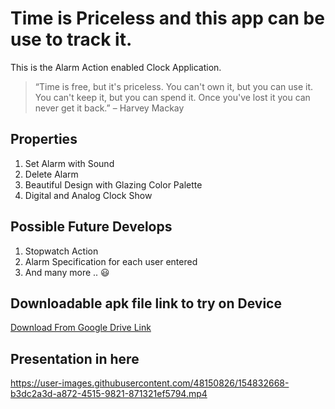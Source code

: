 # Time is Priceless and this app can be use to track it.

This is the Alarm Action enabled Clock Application.

> “Time is free, but it's priceless. You can't own it, but you can use it. You can't keep it, but you can spend it. Once you've lost it you can never get it back.” – Harvey Mackay

## Properties
  1. Set Alarm with Sound
  2. Delete Alarm 
  3. Beautiful Design with Glazing Color Palette
  4. Digital and Analog Clock Show

## Possible Future Develops
  1. Stopwatch Action
  2. Alarm Specification for each user entered
  3. And many more .. :smiley:
  
 ##  Downloadable apk file link to try on Device
 
 [Download From Google Drive Link](https://drive.google.com/file/d/1Q7W6tCDzB1bSkeTt0QjDsCE1aij03hvL/view?usp=sharing)
  
  
##  Presentation in here


https://user-images.githubusercontent.com/48150826/154832668-b3dc2a3d-a872-4515-9821-871321ef5794.mp4

